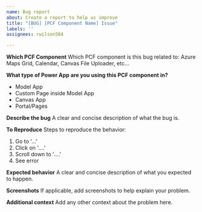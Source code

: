 ```yaml
---
name: Bug report
about: Create a report to help us improve
title: "[BUG] [PCF Component Name] Issue"
labels: ''
assignees: rwilson504

---
```


**Which PCF Component**
Which PCF component is this bug related to: Azure Maps Grid, Calendar, Canvas File Uploader, etc...

**What type of Power App are you using this PCF component in?**
 - Model App
 - Custom Page inside Model App
 - Canvas App
 - Portal/Pages

**Describe the bug**
A clear and concise description of what the bug is.

**To Reproduce**
Steps to reproduce the behavior:
1. Go to '...'
2. Click on '....'
3. Scroll down to '....'
4. See error

**Expected behavior**
A clear and concise description of what you expected to happen.

**Screenshots**
If applicable, add screenshots to help explain your problem.

**Additional context**
Add any other context about the problem here.
